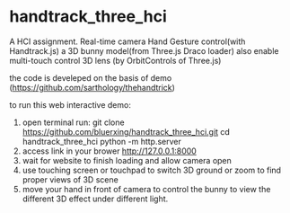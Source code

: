 # handtrack_three_hci

A HCI assignment. 
Real-time camera Hand Gesture control(with Handtrack.js) a 3D bunny model(from Three.js Draco loader)
also enable multi-touch control 3D lens (by OrbitControls of Three.js)

the code is develeped on the basis of demo (https://github.com/sarthology/thehandtrick)


to run this web interactive demo:

1. open terminal run: 
  git clone https://github.com/bluerxing/handtrack_three_hci.git
  cd handtrack_three_hci
  python -m http.server
2. access link in your brower 
  http://127.0.0.1:8000
3. wait for website to finish loading and allow camera open
4. use touching screen or touchpad to switch 3D ground or zoom to find proper views of 3D scene
5. move your hand in front of camera to control the bunny to view the different 3D effect under different light.
